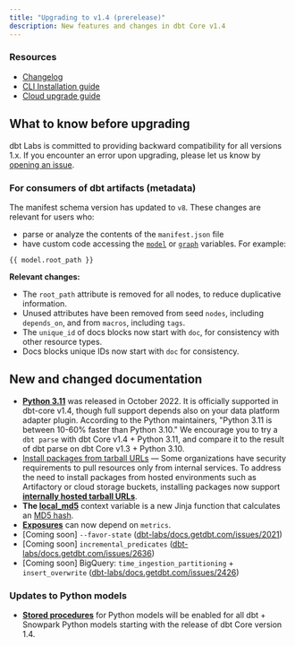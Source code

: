 ```yaml
---
title: "Upgrading to v1.4 (prerelease)"
description: New features and changes in dbt Core v1.4
---
```

### Resources

- [Changelog](https://github.com/dbt-labs/dbt-core/blob/1.4.latest/CHANGELOG.md)
- [CLI Installation guide](/docs/get-started/installation)
- [Cloud upgrade guide](/docs/dbt-versions/upgrade-core-in-cloud)

## What to know before upgrading

dbt Labs is committed to providing backward compatibility for all versions 1.x. If you encounter an error upon upgrading, please let us know by [opening an issue](https://github.com/dbt-labs/dbt-core/issues/new).

### For consumers of dbt artifacts (metadata)

The manifest schema version has updated to `v8`.
These changes are relevant for users who:
- parse or analyze the contents of the `manifest.json` file
- have custom code accessing the [`model`](https://docs.getdbt.com/reference/dbt-jinja-functions/model) or [`graph`](https://docs.getdbt.com/reference/dbt-jinja-functions/graph) variables. For example:

```
{{ model.root_path }}
```

**Relevant changes:**
- The `root_path` attribute is removed for all nodes, to reduce duplicative information.
- Unused attributes have been removed from seed `nodes`, including `depends_on`, and from `macros`, including `tags`.
- The `unique_id` of docs blocks now start with `doc`, for consistency with other resource types.
- Docs blocks unique IDs now start with `doc` for consistency. 

## New and changed documentation

- **[Python 3.11](/faqs/Core/install-python-compatibility)** was released in October 2022. It is officially supported in dbt-core v1.4, though full support depends also on your data platform adapter plugin.
According to the Python maintainers, "Python 3.11 is between 10-60% faster than Python 3.10." We encourage you to try a `dbt parse` with dbt Core v1.4 + Python 3.11, and compare it to the result of dbt parse on dbt Core v1.3 + Python 3.10.
- [Install packages from tarball URLs](/docs/build/packages) &mdash; Some organizations have security requirements to pull resources only from internal services. To address the need to install packages from hosted environments such as Artifactory or cloud storage buckets, installing packages now support **[internally hosted tarball URLs](/docs/build/packages)**. 
- **The [local_md5](/reference/dbt-jinja-functions/local-md5)** context variable is a new Jinja function that calculates an [MD5 hash](https://en.wikipedia.org/wiki/MD5).
- **[Exposures](/docs/build/exposures)** can now depend on `metrics`.
- [Coming soon] `--favor-state` ([dbt-labs/docs.getdbt.com/issues/2021](https://github.com/dbt-labs/docs.getdbt.com/issues/2021))
- [Coming soon] `incremental_predicates` ([dbt-labs/docs.getdbt.com/issues/2636](https://github.com/dbt-labs/docs.getdbt.com/issues/2636))
- [Coming soon] BigQuery: `time_ingestion_partitioning` + `insert_overwrite` ([dbt-labs/docs.getdbt.com/issues/2426](https://github.com/dbt-labs/docs.getdbt.com/issues/2426))


### Updates to Python models

- **[Stored procedures](/docs/build/python-models##Specific-data-platforms)** for Python models will be enabled for all dbt + Snowpark Python models starting with the release of dbt Core version 1.4.

